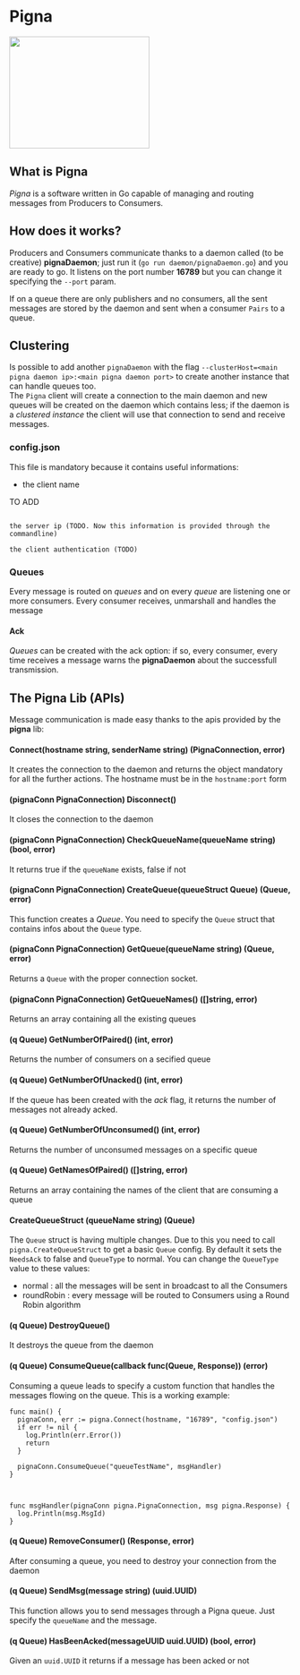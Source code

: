# Pigna


<img src="http://puskin.it/pigna_logo_blue_dark.png" height="200" width="250">

## What is Pigna
*Pigna* is a software written in Go capable of managing and routing messages from Producers to Consumers.

## How does it works?
Producers and Consumers communicate thanks to a daemon called (to be creative) **pignaDaemon**; just run it (`go run daemon/pignaDaemon.go`) and you are ready to go. It listens on the port number **16789** but you can change it specifying the `--port` param.

If on a queue there are only publishers and no consumers, all the sent messages are stored by the daemon and sent when a consumer `Pairs` to a queue.

## Clustering
Is possible to add another `pignaDaemon` with the flag `--clusterHost=<main pigna daemon ip>:<main pigna daemon port>` to create another instance that can handle queues too. <br>
The `Pigna` client will create a connection to the main daemon and new queues will be created on the daemon which contains less; if the daemon is a *clustered instance* the client will use that connection to send and receive messages.

### config.json
This file is mandatory because it contains useful informations:

* the client name

TO ADD
```

the server ip (TODO. Now this information is provided through the commandline)

the client authentication (TODO)

```

### Queues
Every message is routed on *queues* and on every *queue* are listening one or more consumers. Every consumer receives, unmarshall and handles the message

#### Ack
*Queues* can be created with the ack option: if so, every consumer, every time receives a message warns the **pignaDaemon** about the successfull transmission.

## The Pigna Lib (APIs)

Message communication is made easy thanks to the apis provided by the **pigna** lib:

#### Connect(hostname string, senderName string) (PignaConnection, error)
It creates the connection to the daemon and returns the object mandatory for all the further actions. The hostname must be in the `hostname:port` form

#### (pignaConn PignaConnection) Disconnect()
It closes the connection to the daemon

#### (pignaConn PignaConnection) CheckQueueName(queueName string) (bool, error)
It returns true if the `queueName` exists, false if not

#### (pignaConn PignaConnection) CreateQueue(queueStruct Queue) (Queue, error)
This function creates a *Queue*. You need to specify the `Queue` struct that contains infos about the `Queue` type.

#### (pignaConn PignaConnection) GetQueue(queueName string) (Queue, error)
Returns a `Queue` with the proper connection socket.

#### (pignaConn PignaConnection) GetQueueNames() ([]string, error)
Returns an array containing all the existing queues

#### (q Queue) GetNumberOfPaired() (int, error)
Returns the number of consumers on a secified queue

#### (q Queue) GetNumberOfUnacked() (int, error)
If the queue has been created with the *ack* flag, it returns the number of messages not already acked.

#### (q Queue) GetNumberOfUnconsumed() (int, error)
Returns the number of unconsumed messages on a specific queue

#### (q Queue) GetNamesOfPaired() ([]string, error)
Returns an array containing the names of the client that are consuming a queue

#### CreateQueueStruct (queueName string) (Queue)
The `Queue` struct is having multiple changes. Due to this you need to call `pigna.CreateQueueStruct` to get a basic `Queue` config. By default it sets the `NeedsAck` to false and `QueueType` to normal. You can change the `QueueType` value to these values:

- normal : all the messages will be sent in broadcast to all the Consumers
- roundRobin : every message will be routed to Consumers using a Round Robin algorithm

#### (q Queue) DestroyQueue()
It destroys the queue from the daemon

#### (q Queue) ConsumeQueue(callback func(Queue, Response)) (error)
Consuming a queue leads to specify a custom function that handles the messages flowing on the queue.
This is a working example:

```
func main() {
  pignaConn, err := pigna.Connect(hostname, "16789", "config.json")
  if err != nil {
    log.Println(err.Error())
    return
  }

  pignaConn.ConsumeQueue("queueTestName", msgHandler)
}



func msgHandler(pignaConn pigna.PignaConnection, msg pigna.Response) {
  log.Println(msg.MsgId)
}
```

#### (q Queue) RemoveConsumer() (Response, error)
After consuming a queue, you need to destroy your connection from the daemon

#### (q Queue) SendMsg(message string) (uuid.UUID)
This function allows you to send messages through a Pigna queue. Just specify the `queueName` and the message.

#### (q Queue) HasBeenAcked(messageUUID uuid.UUID) (bool, error)
Given an `uuid.UUID` it returns if a message has been acked or not
